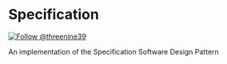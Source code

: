 # Specification

<a href="https://twitter.com/intent/follow?screen_name=threenine39">
    <img src="https://img.shields.io/twitter/follow/threenine.svg?label=Follow%20@threenine.co.uk" alt="Follow @threenine39" /></a>

An implementation of the Specification Software Design Pattern
